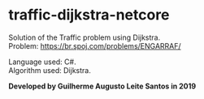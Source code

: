 # traffic-dijkstra-netcore

Solution of the Traffic problem using Dijkstra.<br>
Problem: https://br.spoj.com/problems/ENGARRAF/

Language used: C#. <br>
Algorithm used: Dijkstra.

**Developed by Guilherme Augusto Leite Santos in 2019**
